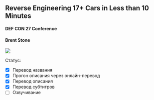 ## Reverse Engineering 17+ Cars in Less than 10 Minutes

#### DEF CON 27 Conference
#### Brent Stone

[![](http://img.youtube.com/vi/KkgxFplsTnM/0.jpg)](https://www.youtube.com/watch?v=KkgxFplsTnM)

Статус:
- [x] Перевод названия
- [x] Прогон описания через онлайн-перевод
- [x] Перевод описания
- [x] Перевод субтитров
- [ ] Озвучивание
